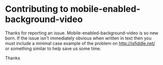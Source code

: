 # Contributing to mobile-enabled-background-video

Thanks for reporting an issue. Mobile-enabled-background-video is so new born. If the issue isn't immediately obvious when
written in text then you must include a minimal case example of the problem on
<http://jsfiddle.net/> or something similar to help save us some time.

Thanks
